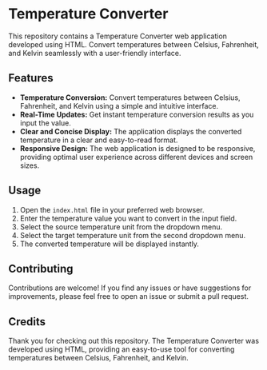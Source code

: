 # Temperature Converter

This repository contains a Temperature Converter web application developed using HTML. Convert temperatures between Celsius, Fahrenheit, and Kelvin seamlessly with a user-friendly interface.

## Features

- **Temperature Conversion:** Convert temperatures between Celsius, Fahrenheit, and Kelvin using a simple and intuitive interface.
- **Real-Time Updates:** Get instant temperature conversion results as you input the value.
- **Clear and Concise Display:** The application displays the converted temperature in a clear and easy-to-read format.
- **Responsive Design:** The web application is designed to be responsive, providing optimal user experience across different devices and screen sizes.

## Usage

1. Open the `index.html` file in your preferred web browser.
2. Enter the temperature value you want to convert in the input field.
3. Select the source temperature unit from the dropdown menu.
4. Select the target temperature unit from the second dropdown menu.
5. The converted temperature will be displayed instantly.

## Contributing

Contributions are welcome! If you find any issues or have suggestions for improvements, please feel free to open an issue or submit a pull request.

## Credits

Thank you for checking out this repository. The Temperature Converter was developed using HTML, providing an easy-to-use tool for converting temperatures between Celsius, Fahrenheit, and Kelvin.
